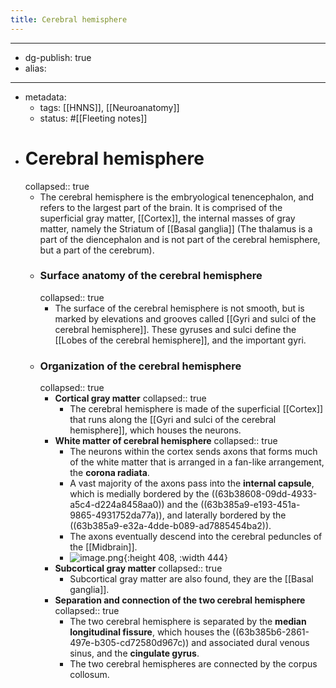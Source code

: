 ```yaml
---
title: Cerebral hemisphere
---
```


- --
- dg-publish: true
- alias:
- --
- metadata:
	- tags: [[HNNS]], [[Neuroanatomy]]
	- status: #[[Fleeting notes]]
- # Cerebral hemisphere
  collapsed:: true
	- The cerebral hemisphere is the embryological tenencephalon, and refers to the largest part of the brain. It is comprised of the superficial gray matter, [[Cortex]], the internal masses of gray matter, namely the Striatum of [[Basal ganglia]] (The thalamus is a part of the diencephalon and is not part of the cerebral hemisphere, but a part of the cerebrum).
	- ### Surface anatomy of the cerebral hemisphere
	  collapsed:: true
		- The surface of the cerebral hemisphere is not smooth, but is marked by elevations and grooves called [[Gyri and sulci of the cerebral hemisphere]]. These gyruses and sulci define the [[Lobes of the cerebral hemisphere]], and the important gyri.
	- ### Organization of the cerebral hemisphere
	  collapsed:: true
		- **Cortical gray matter**
		  collapsed:: true
			- The cerebral hemisphere is made of the superficial [[Cortex]] that runs along the [[Gyri and sulci of the cerebral hemisphere]], which houses the neurons.
		- **White matter of cerebral hemisphere**
		  collapsed:: true
			- The neurons within the cortex sends axons that forms much of the white matter that is arranged in a fan-like arrangement, the **corona radiata**.
			- A vast majority of the axons pass into the **internal capsule**, which is medially bordered by the ((63b38608-09dd-4933-a5c4-d224a8458aa0)) and the ((63b385a9-e193-451a-9865-4931752da77a)), and laterally bordered by the ((63b385a9-e32a-4dde-b089-ad7885454ba2)).
			- The axons eventually descend into the cerebral peduncles of the [[Midbrain]].
			- ![image.png](../assets/image_1672719296919_0.png){:height 408, :width 444}
		- **Subcortical gray matter**
		  collapsed:: true
			- Subcortical gray matter are also found, they are the [[Basal ganglia]].
		- **Separation and connection of the two cerebral hemisphere**
		  collapsed:: true
			- The two cerebral hemisphere is separated by the **median longitudinal fissure**, which houses the ((63b385b6-2861-497e-b305-cd72580d967c)) and associated dural venous sinus, and the **cingulate gyrus**.
			- The two cerebral hemispheres are connected by the corpus collosum.